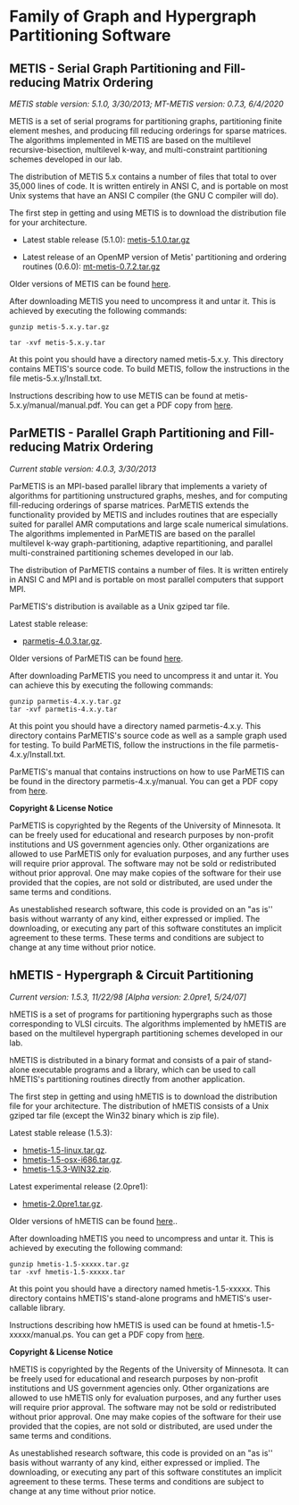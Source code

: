 # Family of Graph and Hypergraph Partitioning Software

## METIS - Serial Graph Partitioning and Fill-reducing Matrix Ordering
 *METIS stable version: 5.1.0, 3/30/2013; MT-METIS version: 0.7.3, 6/4/2020*

METIS is a set of serial programs for partitioning graphs, partitioning finite
element meshes, and producing fill reducing orderings for sparse matrices. The
algorithms implemented in METIS are based on the multilevel recursive-bisection,
multilevel k-way, and multi-constraint partitioning schemes developed in our lab.

The distribution of METIS 5.x contains a number of files that total to over 35,000
lines of code. It is written entirely in ANSI C, and is portable on most Unix systems
that have an ANSI C compiler (the GNU C compiler will do).

The first step in getting and using METIS is to download the distribution file for
your architecture.

- Latest stable release (5.1.0):
  [metis-5.1.0.tar.gz](/glaros/files/sw/metis/metis-5.1.0.tar.gz)

- Latest release of an OpenMP version of Metis' partitioning and ordering routines (0.6.0):
  [mt-metis-0.7.2.tar.gz](/glaros/files/sw/metis/mt-metis-0.7.2.tar.gz)

Older versions of METIS can be found [here](/glaros/files/sw/metis/OLD).

After downloading METIS you need to uncompress it and untar it. This is achieved by
executing the following commands:

    gunzip metis-5.x.y.tar.gz

    tar -xvf metis-5.x.y.tar

At this point you should have a directory named metis-5.x.y. This directory contains
METIS's source code. To build METIS, follow the instructions in the file
metis-5.x.y/Install.txt.

Instructions describing how to use METIS can be found at metis-5.x.y/manual/manual.pdf.
You can get a PDF copy from [here](/glaros/files/sw/metis/manual.pdf).



## ParMETIS - Parallel Graph Partitioning and Fill-reducing Matrix Ordering
*Current stable version: 4.0.3, 3/30/2013*

ParMETIS is an MPI-based parallel library that implements a variety of algorithms for
partitioning unstructured graphs, meshes, and for computing fill-reducing orderings
of sparse matrices. ParMETIS extends the functionality provided by METIS and includes
routines that are especially suited for parallel AMR computations and large scale
numerical simulations. The algorithms implemented in ParMETIS are based on the
parallel multilevel k-way graph-partitioning, adaptive repartitioning, and parallel
multi-constrained partitioning schemes developed in our lab.

The distribution of ParMETIS contains a number of files. It is written entirely in
ANSI C and MPI and is portable on most parallel computers that support MPI.


ParMETIS's distribution is available as a Unix gziped tar file.

Latest stable release: 
- [parmetis-4.0.3.tar.gz](/glaros/files/sw/parmetis/parmetis-4.0.3.tar.gz).

Older versions of ParMETIS can be found [here](/glaros/files/sw/parmetis/OLD).

After downloading ParMETIS you need to uncompress it and untar it. You can achieve
this by executing the following commands: 

    gunzip parmetis-4.x.y.tar.gz
    tar -xvf parmetis-4.x.y.tar

At this point you should have a directory named parmetis-4.x.y. This directory
contains ParMETIS's source code as well as a sample graph used for testing. To build
ParMETIS, follow the instructions in the file parmetis-4.x.y/Install.txt.

ParMETIS's manual that contains instructions on how to use ParMETIS can be found in the directory parmetis-4.x.y/manual.
You can get a PDF copy from [here](/glaros/files/sw/parmetis/manual.pdf).

**Copyright & License Notice**

ParMETIS is copyrighted by the Regents of the University of Minnesota. It can be
freely used for educational and research purposes by non-profit institutions and US
government agencies only. Other organizations are allowed to use ParMETIS only for
evaluation purposes, and any further uses will require prior approval. The software
may not be sold or redistributed without prior approval. One may make copies of the
software for their use provided that the copies, are not sold or distributed, are
used under the same terms and conditions.

As unestablished research software, this code is provided on an "as is'' basis
without warranty of any kind, either expressed or implied. The downloading, or
executing any part of this software constitutes an implicit agreement to these terms.
These terms and conditions are subject to change at any time without prior notice.




## hMETIS - Hypergraph & Circuit Partitioning
*Current version: 1.5.3, 11/22/98 [Alpha version: 2.0pre1, 5/24/07]*

hMETIS is a set of programs for partitioning hypergraphs such as those corresponding
to VLSI circuits. The algorithms implemented by hMETIS are based on the multilevel
hypergraph partitioning schemes developed in our lab.

hMETIS is distributed in a binary format and consists of a pair of stand-alone
executable programs and a library, which can be used to call hMETIS's partitioning
routines directly from another application.

The first step in getting and using hMETIS is to download the distribution file for
your architecture. The distribution of hMETIS consists of a Unix gziped tar file
(except the Win32 binary which is zip file).

Latest stable release (1.5.3):
  - [hmetis-1.5-linux.tar.gz](/glaros/files/sw/hmetis/hmetis-1.5-linux.tar.gz).
  - [hmetis-1.5-osx-i686.tar.gz](/glaros/files/sw/hmetis/hmetis-1.5-osx-i686.tar.gz).
  - [hmetis-1.5.3-WIN32.zip](/glaros/files/sw/hmetis/hmetis-1.5.3-WIN32.zip).

Latest experimental release (2.0pre1):
  - [hmetis-2.0pre1.tar.gz](/glaros/files/sw/hmetis/hmetis-2.0pre1.tar.gz).

Older versions of hMETIS can be found [here](/glaros/files/sw/hmetis/OLD)..

After downloading hMETIS you need to uncompress and untar it. This is achieved by
executing the following command:

    gunzip hmetis-1.5-xxxxx.tar.gz
    tar -xvf hmetis-1.5-xxxxx.tar

At this point you should have a directory named hmetis-1.5-xxxxx. This directory
contains hMETIS's stand-alone programs and hMETIS's user-callable library.

Instructions describing how hMETIS is used can be found at hmetis-1.5-xxxxx/manual.ps.
You can get a PDF copy from [here](/glaros/files/sw/hmetis/manual.pdf).


**Copyright & License Notice**

hMETIS is copyrighted by the Regents of the University of Minnesota. It can be freely
used for educational and research purposes by non-profit institutions and US
government agencies only. Other organizations are allowed to use hMETIS only for
evaluation purposes, and any further uses will require prior approval. The software
may not be sold or redistributed without prior approval. One may make copies of the
software for their use provided that the copies, are not sold or distributed, are
used under the same terms and conditions.

As unestablished research software, this code is provided on an "as is'' basis
without warranty of any kind, either expressed or implied. The downloading, or
executing any part of this software constitutes an implicit agreement to these terms.
These terms and conditions are subject to change at any time without prior notice.


